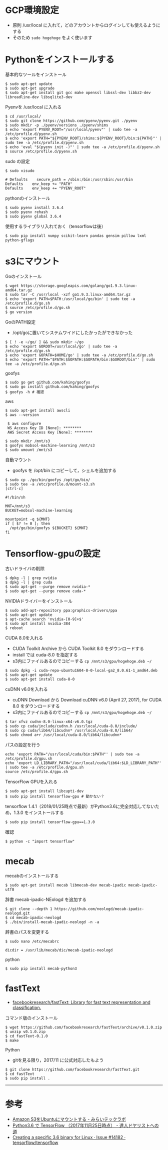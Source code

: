 # GCP環境設定

- 原則 /usr/local に入れて，どのアカウントからログインしても使えるようにする
- そのため ```sudo hogehoge``` をよく使います

# Pythonをインストールする

基本的なツールをインストール

```
$ sudo apt-get update
$ sudo apt-get upgrade
$ sudo apt-get install git gcc make openssl libssl-dev libbz2-dev libreadline-dev libsqlite3-dev
```

Pyenvを /usr/local に入れる

```
$ cd /usr/local/
$ sudo git clone https://github.com/pyenv/pyenv.git ./pyenv
$ sudo mkdir -p ./pyenv/versions ./pyenv/shims
$ echo 'export PYENV_ROOT="/usr/local/pyenv"' | sudo tee -a /etc/profile.d/pyenv.sh
$ echo 'export PATH="${PYENV_ROOT}/shims:${PYENV_ROOT}/bin:${PATH}"' | sudo tee -a /etc/profile.d/pyenv.sh
$ echo 'eval "$(pyenv init -)"' | sudo tee -a /etc/profile.d/pyenv.sh
$ source /etc/profile.d/pyenv.sh
```

sudo の設定

```
$ sudo visudo
```

```
# Defaults    secure_path = /sbin:/bin:/usr/sbin:/usr/bin
Defaults    env_keep += "PATH"
Defaults    env_keep += "PYENV_ROOT"
```

pythonのインストール

```
$ sudo pyenv install 3.6.4
$ sudo pyenv rehash
$ sudo pyenv global 3.6.4
```

使用するライブラリ入れておく（tensorflowは後）

```
$ sudo pip install numpy scikit-learn pandas gensim pillow lxml python-gflags
```

# s3にマウント

Goのインストール

```
$ wget https://storage.googleapis.com/golang/go1.9.3.linux-amd64.tar.gz
$ sudo tar -C /usr/local -xzf go1.9.3.linux-amd64.tar.gz
$ echo 'export PATH=$PATH:/usr/local/go/bin' | sudo tee -a /etc/profile.d/go.sh
$ source /etc/profile.d/go.sh
$ go version
```

GoのPATH設定

- /opt/goに置いてシステムワイドにしたかったができなかった

```
$ [ ! -e ~/go/ ] && sudo mkdir ~/go
$ echo 'export GOROOT=/usr/local/go' | sudo tee -a /etc/profile.d/go.sh
$ echo 'export GOPATH=$HOME/go' | sudo tee -a /etc/profile.d/go.sh
$ echo 'export PATH="$PATH:$GOPATH:$GOPATH/bin:$GOROOT/bin"' | sudo tee -a /etc/profile.d/go.sh
```

goofys

```
$ sudo go get github.com/kahing/goofys
$ sudo go install github.com/kahing/goofys
$ goofys -h # 確認
```

aws 

```
$ sudo apt-get install awscli
$ aws --version
```
 
```
 $ aws configure
 WS Access Key ID [None]: ********
 AWS Secret Access Key [None]: ********
```

```
$ sudo mkdir /mnt/s3
$ goofys mobsol-machine-learning /mnt/s3
$ sudo umount /mnt/s3
```

自動マウント

- goofys を /opt/bin にコピーして，シェルを追加する

```
$ sudo cp ./go/bin/goofys /opt/go/bin/
$ sudo tee -a /etc/profile.d/mount-s3.sh
[ctrl-c]
```

```
#!/bin/sh

MNT=/mnt/s3
BUCKET=mobsol-machine-learning

mountpoint -q ${MNT}
if [ $? != 0 ]; then
  /opt/go/bin/goofys ${BUCKET} ${MNT}
fi
```
 
# Tensorflow-gpuの設定

古いドライバの削除

```
$ dpkg -l | grep nvidia
$ dpkg -l | grep cuda
$ sudo apt-get --purge remove nvidia-*
$ sudo apt-get --purge remove cuda-*
```

NVIDIAドライバーをインストール

```
$ sudo add-apt-repository ppa:graphics-drivers/ppa
$ sudo apt-get update
$ apt-cache search 'nvidia-[0-9]+$'
$ sudo apt install nvidia-384
$ reboot
```

CUDA 8.0を入れる

- CUDA Toolkit Archive から CUDA Toolkit 8.0 をダウンロードする
- install では cuda-8.0 を指定する
- s3内にファイルあるのでコピーする ```cp /mnt/s3/gpu/hogehoge.deb ~/```

```
$ sudo dpkg -i cuda-repo-ubuntu1604-8-0-local-ga2_8.0.61-1_amd64.deb
$ sudo apt-get update
$ sudo apt-get install cuda-8-0
```

cuDNN v6.0を入れる

- cuDNN Download から Download cuDNN v6.0 (April 27, 2017), for CUDA 8.0 をダウンロードする
- s3内にファイルあるのでコピーする ```cp /mnt/s3/gpu/hogehoge.deb ~/```

```
$ tar xfvz cudnn-8.0-linux-x64-v6.0.tgz
$ sudo cp cuda/include/cudnn.h /usr/local/cuda-8.0/include/
$ sudo cp cuda/lib64/libcudnn* /usr/local/cuda-8.0/lib64/
$ sudo chmod a+r /usr/local/cuda-8.0/lib64/libcudnn*
```

パスの設定を行う

```
echo 'export PATH="/usr/local/cuda/bin:$PATH"' | sudo tee -a /etc/profile.d/gpu.sh
echo 'export LD_LIBRARY_PATH="/usr/local/cuda/lib64:$LD_LIBRARY_PATH"' | sudo tee -a /etc/profile.d/gpu.sh
source /etc/profile.d/gpu.sh
```

TensorFlow GPUを入れる

```
$ sudo apt-get install libcupti-dev
$ sudo pip install tensorflow-gpu # 動かない？
```

tensorflow 1.4.1（2018/01/25時点で最新）がPython3.6に完全対応してないため，1.3.0 をインストールする

```
$ sudo pip install tensorflow-gpu==1.3.0
```

確認

```
$ python -c "import tensorflow"
```


# mecab

mecabのインストールする

```
$ sudo apt-get install mecab libmecab-dev mecab-ipadic mecab-ipadic-utf8
```

辞書 mecab-ipadic-NEologd を追加する

```
$ git clone --depth 1 https://github.com/neologd/mecab-ipadic-neologd.git
$ cd mecab-ipadic-neologd
$ ./bin/install-mecab-ipadic-neologd -n -a
```

辞書のパスを変更する

```
$ sudo nano /etc/mecabrc
```
```
dicdir = /usr/lib/mecab/dic/mecab-ipadic-neologd
```
 
python
 
```
$ sudo pip install mecab-python3
```

# fastText

- [facebookresearch/fastText: Library for fast text representation and classification.](https://github.com/facebookresearch/fastText)

コマンド版のインストール

```
$ wget https://github.com/facebookresearch/fastText/archive/v0.1.0.zip
$ unzip v0.1.0.zip
$ cd fastText-0.1.0
$ make
```

Python 

- gitを見る限り，2017/11 に公式対応したもよう

```
$ git clone https://github.com/facebookresearch/fastText.git
$ cd fastText
$ sudo pip install .
```




---

# 参考

- [Amazon S3をUbuntuにマウントする - みらいテックラボ](http://mirai-tec.hatenablog.com/entry/2017/07/09/170137)
- [Python3.6 で TensorFlow （2017年11月25日時点） - 達人ドヤリストへの道](http://tatsudoya.blog.fc2.com/blog-entry-171.html)
- [Creating a specific 3.6 binary for Linux · Issue #14182 · tensorflow/tensorflow](https://github.com/tensorflow/tensorflow/issues/14182#issuecomment-346132338)






